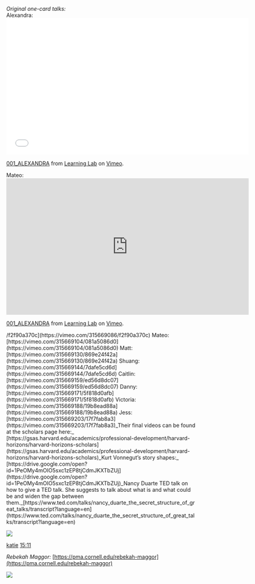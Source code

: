 _Original one-card talks:_  
Alexandra:  <iframe src="[https://player.vimeo.com/video/315669086?title=0&byline=0&portrait=0" width="640" height="360" frameborder="0" allow="autoplay; fullscreen" allowfullscreen></iframe>
<p><a href="https://vimeo.com/315669086">001_ALEXANDRA</a> from <a href="https://vimeo.com/derekbokcenter">Learning Lab</a> on <a href="https://vimeo.com">Vimeo</a>.</p>  
Mateo:  
<iframe src="https://player.vimeo.com/video/3315669104?title=0&byline=0&portrait=0" width="640" height="360" frameborder="0" allow="autoplay; fullscreen" allowfullscreen></iframe>
<p><a href="https://vimeo.com/315669086">001_ALEXANDRA</a> from <a href="https://vimeo.com/derekbokcenter">Learning Lab</a> on <a href="https://vimeo.com">Vimeo</a>.</p>/f2f90a370c](https://vimeo.com/315669086/f2f90a370c)  
Mateo:  [https://vimeo.com/315669104/081a5086d0](https://vimeo.com/315669104/081a5086d0)  
Matt:  [https://vimeo.com/315669130/869e24f42a](https://vimeo.com/315669130/869e24f42a)  
Shuang:  [https://vimeo.com/315669144/7dafe5cd6d](https://vimeo.com/315669144/7dafe5cd6d)  
Caitlin:  [https://vimeo.com/315669159/ed56d8dc07](https://vimeo.com/315669159/ed56d8dc07)  
Danny:  [https://vimeo.com/315669171/5f818d0afb](https://vimeo.com/315669171/5f818d0afb)  
Victoria:  [https://vimeo.com/315669188/19b8ead88a](https://vimeo.com/315669188/19b8ead88a)  
Jess:  [https://vimeo.com/315669203/17f7fab8a3](https://vimeo.com/315669203/17f7fab8a3)_Their final videos can be found at the scholars page here:_  [https://gsas.harvard.edu/academics/professional-development/harvard-horizons/harvard-horizons-scholars](https://gsas.harvard.edu/academics/professional-development/harvard-horizons/harvard-horizons-scholars)_Kurt Vonnegut’s story shapes:_  
[https://drive.google.com/open?id=1PeOMy4mOIO5sxc1zEP8tjCdmJKXTbZUj](https://drive.google.com/open?id=1PeOMy4mOIO5sxc1zEP8tjCdmJKXTbZUj)_Nancy Duarte TED talk on how to give a TED talk. She suggests to talk about what is and what could be and widen the gap between them._[https://www.ted.com/talks/nancy_duarte_the_secret_structure_of_great_talks/transcript?language=en](https://www.ted.com/talks/nancy_duarte_the_secret_structure_of_great_talks/transcript?language=en)

![](https://ca.slack-edge.com/T0HTW3H0V-U6RLWQX3P-b8e82ba01c99-48)

[katie](https://app.slack.com/team/U6RLWQX3P)  [15:11](https://bokcenter.slack.com/archives/GHFNHK1FX/p1570561860002000)

_Rebekah Maggor:_  [https://pma.cornell.edu/rebekah-maggor](https://pma.cornell.edu/rebekah-maggor)

![](https://ca.slack-edge.com/T0HTW3H0V-U6RLWQX3P-b8e82ba01c99-48)

<!--stackedit_data:
eyJoaXN0b3J5IjpbMTM4Mzk2NzMwMywtMjAxMTA1OTcxMV19
-->